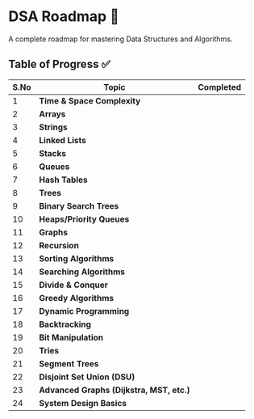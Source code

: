 # DSA Roadmap 🚀

A complete roadmap for mastering Data Structures and Algorithms. 

## Table of Progress ✅

| S.No | Topic                          | Completed | 
|------|--------------------------------|-----------|
| 1    | **Time & Space Complexity**    |           |
| 2    | **Arrays**                     |           |
| 3    | **Strings**                    |           |
| 4    | **Linked Lists**               |           |
| 5    | **Stacks**                     |           |
| 6    | **Queues**                     |           |
| 7    | **Hash Tables**                |           |
| 8    | **Trees**                      |           |
| 9    | **Binary Search Trees**        |           |
| 10   | **Heaps/Priority Queues**      |           |
| 11   | **Graphs**                     |           |
| 12   | **Recursion**                  |           |
| 13   | **Sorting Algorithms**         |           |
| 14   | **Searching Algorithms**       |           |
| 15   | **Divide & Conquer**           |           |
| 16   | **Greedy Algorithms**          |           |
| 17   | **Dynamic Programming**        |           |
| 18   | **Backtracking**               |           |
| 19   | **Bit Manipulation**           |           |
| 20   | **Tries**                      |           |
| 21   | **Segment Trees**              |           |
| 22   | **Disjoint Set Union (DSU)**   |           |
| 23   | **Advanced Graphs (Dijkstra, MST, etc.)** |  |
| 24   | **System Design Basics**       |           |

